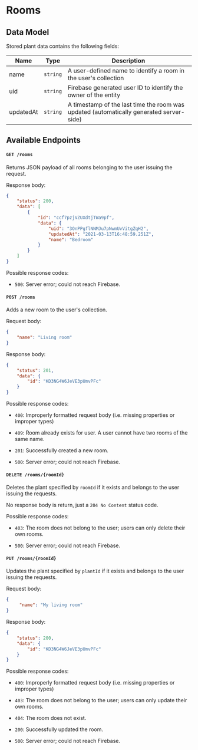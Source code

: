 # Rooms

## Data Model

Stored plant data contains the following fields:

| **Name**  | **Type** | **Description**                                                                         |
| --------- | -------- | --------------------------------------------------------------------------------------- |
| name      | `string` | A user-defined name to identify a room in the user's collection                         |
| uid       | `string` | Firebase generated user ID to identify the owner of the entity                          |
| updatedAt | `string` | A timestamp of the last time the room was updated (automatically generated server-side) |

## Available Endpoints

#### `GET /rooms`

Returns JSON payload of all rooms belonging to the user issuing the request.

Response body:

```json
{     
    "status": 200,     
    "data": [         
        {             
            "id": "ccf7pzjVZUXdtjTWa9pf",
            "data": {
                "uid": "3OnPPgflNNMJu7pNwmUvVitgZqH2",
                "updatedAt": "2021-03-13T16:48:59.251Z",
                "name": "Bedroom"
            }        
        }     
    ]
}
```

Possible response codes:

- `500`: Server error; could not reach Firebase.

#### `POST /rooms`

Adds a new room to the user's collection.

Request body:

```json
{
    "name": "Living room"
}
```

Response body:

```json
{        
    "status": 201,        
    "data": {                
        "id": "KD3NG4W6JeVE3pUmvPFc"        
    }
}
```

Possible response codes:

- `400`: Improperly formatted request body (i.e. missing properties or improper types)

- `409`: Room already exists for user. A user cannot have two rooms of the same name.

- `201`: Successfully created a new room.

- `500`: Server error; could not reach Firebase.

#### `DELETE /rooms/{roomId}`

Deletes the plant specified by `roomId` if it exists and belongs to the user issuing the requests.

No response body is return, just a `204 No Content` status code.

Possible response codes:

- `403`: The room does not belong to the user; users can only delete their own rooms.

- `500`: Server error; could not reach Firebase.

#### `PUT /rooms/{roomId}`

Updates the plant specified by `plantId` if it exists and belongs to the user issuing the requests.

Request body:

```json
{
     "name": "My living room"
}
```

Response body:

```json
{
    "status": 200,
    "data": {
        "id": "KD3NG4W6JeVE3pUmvPFc"
    }
}
```

Possible response codes:

- `400`: Improperly formatted request body (i.e. missing properties or improper types)

- `403`: The room does not belong to the user; users can only update their own rooms.

- `404`: The room does not exist.

- `200`: Successfully updated the room.

- `500`: Server error; could not reach Firebase.
